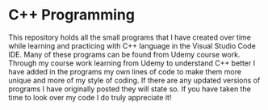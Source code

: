 # C++ Programming

This repository holds all the small programs that I have created over time while learning and practicing with C++ language in the Visual Studio Code IDE. 
Many of these programs can be found from Udemy course work. 
Through my course work learning from Udemy to understand C++ better I have added in the programs my own lines of code to make them more unique and more of my style of coding. 
If there are any updated versions of programs I have originally posted they will state so. If you have taken the time to look over my code I do truly appreciate it!
